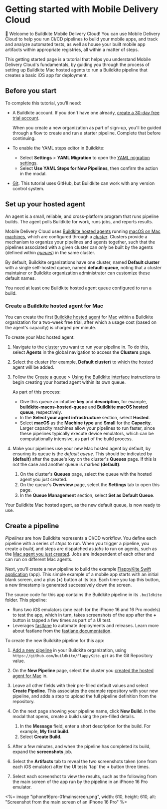 # Getting started with Mobile Delivery Cloud

👋 Welcome to Buildkite Mobile Delivery Cloud! You can use Mobile Delivery Cloud to help you run CI/CD pipelines to build your mobile apps, and track and analyze automated tests, as well as house your built mobile app artifacts within appropriate registries, all within a matter of steps.

This getting started page is a tutorial that helps you understand Mobile Delivery Cloud's fundamentals, by guiding you through the process of setting up Buildkite Mac hosted agents to run a Buildkite pipeline that creates a basic iOS app for deployment.

## Before you start

To complete this tutorial, you'll need:

- A Buildkite account. If you don't have one already, <a href="<%= url_helpers.signup_path %>">create a 30-day free trial account</a>.

    When you create a new organization as part of sign-up, you'll be guided through a flow to create and run a starter pipeline. Complete that before continuing.

- To enable the YAML steps editor in Buildkite:

    * Select **Settings** > **YAML Migration** to open the [YAML migration settings](https://buildkite.com/organizations/~/pipeline-migration).
    * Select **Use YAML Steps for New Pipelines**, then confirm the action in the modal.

- [Git](https://git-scm.com/downloads). This tutorial uses GitHub, but Buildkite can work with any version control system.

## Set up your hosted agent

An agent is a small, reliable, and cross-platform program that runs pipeline builds. The agent polls Buildkite for work, runs jobs, and reports results.

Mobile Delivery Cloud uses [Buildkite hosted agents](/docs/pipelines/hosted-agents/overview) running [macOS on Mac machines](/docs/pipelines/hosted-agents/mac), which are configured through a [_cluster_](/docs/pipelines/glossary#cluster). Clusters provide a mechanism to organize your pipelines and agents together, such that the pipelines associated with a given cluster can _only_ be built by the agents (defined within [_queues_](/docs/pipelines/glossary#queue)) in the same cluster.

By default, Buildkite organizations have one cluster, named **Default cluster** with a single self-hosted queue, named **default-queue**, noting that a cluster maintainer or Buildkite organization administrator can customize these default names.

You need at least one Buildkite hosted agent queue configured to run a build.

### Create a Buildkite hosted agent for Mac

You can create the first [Buildkite hosted agent](/docs/pipelines/hosted-agents/overview) for [Mac](/docs/pipelines/hosted-agents/mac) within a Buildkite organization for a two-week free trial, after which a usage cost (based on the agent's capacity) is charged per minute.

To create your Mac hosted agent:

1. Navigate to the [cluster](/docs/clusters/manage-clusters) you want to run your pipeline in. To do this, select **Agents** in the global navigation to access the **Clusters** page.
1. Select the cluster (for example, **Default cluster**) to which the hosted agent will be added.
1. Follow the [Create a queue](/docs/clusters/manage-queues#create-a-buildkite-hosted-queue) > [Using the Buildkite interface](/docs/clusters/manage-queues#create-a-buildkite-hosted-queue-using-the-buildkite-interface) instructions to begin creating your hosted agent within its own queue.

    As part of this process:
    * Give this queue an intuitive **key** and **description**, for example, **buildkite-macos-hosted-queue** and **Buildkite macOS hosted queue**, respectively.
    * In the **Select your agent infrastructure** section, select **Hosted**.
    * Select **macOS** as the **Machine type** and **Small** for the **Capacity**. Larger capacity machines allow your pipelines to run faster, since these pipelines typically execute device emulators, which can be computationally intensive, as part of the build process.

1. Make your pipelines use your new Mac hosted agent by default, by ensuring its queue is the _default queue_. This should be indicated by **(default)** after the queue's key on the cluster's **Queues** page. If this is not the case and another queue is marked **(default)**:

    1. On the cluster's **Queues** page, select the queue with the hosted agent you just created.
    1. On the queue's **Overview** page, select the **Settings** tab to open this page.
    1. In the **Queue Management** section, select **Set as Default Queue**.

Your Buildkite Mac hosted agent, as the new default queue, is now ready to use.

## Create a pipeline

_Pipelines_ are how Buildkite represents a CI/CD workflow. You define each pipeline with a series of _steps_ to run. When you trigger a pipeline, you create a _build_, and steps are dispatched as _jobs_ to run on agents, such as the [Mac agent you just created](#set-up-your-hosted-agent-create-a-buildkite-hosted-agent-for-mac). Jobs are independent of each other and can run on different Mac agents.

Next, you'll create a new pipeline to build the example [FlappyKite Swift application](https://github.com/buildkite/FlappyKite) (app). This simple example of a mobile app starts with an initial blank screen, and a plus (**+**) button at its top. Each time you tap this button, a new timestamp is generated successively down the screen.

The source code for this app contains the Buildkite pipeline in its `.buildkite` folder. This pipeline:

- Runs two iOS emulators (one each for the iPhone 16 and 16 Pro models) to test the app, which in turn, takes screenshots of the app after the **+** button is tapped a few times as part of a UI test.
- Leverages [fastlane](https://fastlane.tools/) to automate deployments and releases. Learn more about fastlane from the [fastlane documentation](https://docs.fastlane.tools/).

To create the new Buildkite pipeline for this app:

1. [Add a new pipeline](https://buildkite.com/new) in your Buildkite organization, using `https://github.com/buildkite/FlappyKite.git` as the Git Repository value.
1. On the **New Pipeline** page, select the cluster you [created the hosted agent for Mac](#set-up-your-hosted-agent-create-a-buildkite-hosted-agent-for-mac) in.
1. Leave all other fields with their pre-filled default values and select **Create Pipeline**. This associates the example repository with your new pipeline, and adds a step to upload the full pipeline definition from the repository.
1. On the next page showing your pipeline name, click **New Build**. In the modal that opens, create a build using the pre-filled details.

    1. In the **Message** field, enter a short description for the build. For example, **My first build**.
    1. Select **Create Build**.

1. After a few minutes, and when the pipeline has completed its build, expand the **screenshots** job.
1. Select the **Artifacts** tab to reveal the two screenshots taken (one from each iOS emulator) after the UI tests 'tap' the **+** button three times.
1. Select each screenshot to view the results, such as the following from the main screen of the app run by the pipeline in an iPhone 16 Pro emulator.

<%= image "iphone16pro-01mainscreen.png", width: 610, height: 610, alt: "Screenshot from the main screen of an iPhone 16 Pro" %>
